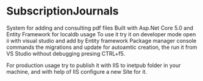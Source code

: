 # SubscriptionJournals
System for adding and consulting pdf files
Built with Asp.Net Core 5.0 and Entity Framework for localdb usage
To use it try it on developer mode open ii with visual studio and add by Entity framework Package manager console commands
  the migrations and update for autoamtic creation, the run it from VS Studio without debugging presing CTRL+f5.
  
For production usage try to publish it with IIS to inetpub folder in your machine, and with help of IIS configure a new Site for it.
